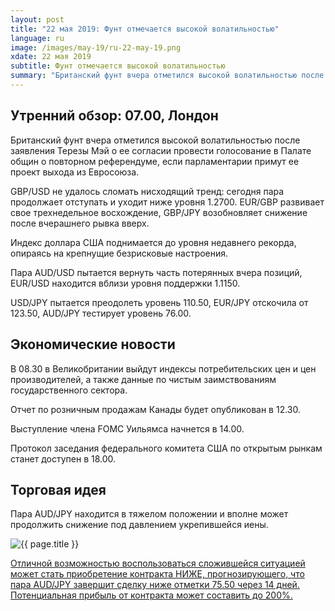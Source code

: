 ```yaml
---
layout: post
title: "22 мая 2019: Фунт отмечается высокой волатильностью"
language: ru
image: /images/may-19/ru-22-may-19.png
xdate: 22 мая 2019
subtitle: Фунт отмечается высокой волатильностью
summary: "Британский фунт вчера отметился высокой волатильностью после заявления Терезы Мэй о ее согласии провести голосование в Палате общин о повторном референдуме, если парламентарии примут ее проект выхода из Евросоюза"
---
```

## Утренний обзор: 07.00, Лондон
 
Британский фунт вчера отметился высокой волатильностью после заявления Терезы Мэй о ее согласии провести голосование в Палате общин о повторном референдуме, если парламентарии примут ее проект выхода из Евросоюза.

GBP/USD не удалось сломать нисходящий тренд: сегодня пара продолжает отступать и уходит ниже уровня 1.2700. EUR/GBP развивает свое трехнедельное восхождение, GBP/JPY возобновляет снижение после вчерашнего рывка вверх.

Индекс доллара США поднимается до уровня недавнего рекорда, опираясь на крепнущие безрисковые настроения.

Пара AUD/USD пытается вернуть часть потерянных вчера позиций, EUR/USD находится вблизи уровня поддержки 1.1150.

USD/JPY пытается преодолеть уровень 110.50, EUR/JPY отскочила от 123.50, AUD/JPY тестирует уровень 76.00.
 
## Экономические новости
 
В 08.30 в Великобритании выйдут индексы потребительских цен и цен производителей, а также данные по чистым заимствованиям государственного сектора.

Отчет по розничным продажам Канады будет опубликован в 12.30.

Выступление члена FOMC Уильямса начнется в 14.00.

Протокол заседания федерального комитета США по открытым рынкам станет доступен в 18.00.
 
## Торговая идея
 
Пара AUD/JPY находится в тяжелом положении и вполне может продолжить снижение под давлением укрепившейся иены.

<img src="{{ site.url }}/images/may-19/ru-22-may-19.png" alt="{{ page.title }}"  title="{{ page.title }}">

<a href="%LINK%%?currency=USD&amp;market=forex&underlying=frxAUDJPY&formname=higherlower&duration_amount=14&duration_units=d&amount=10&amount_type=stake&expiry_type=duration&barrier=75.50" target="_blank" rel="noopener noreferrer nofollow">Отличной возможностью воспользоваться сложившейся ситуацией может стать приобретение контракта НИЖЕ, прогнозирующего, что пара AUD/JPY завершит сделку ниже отметки 75.50 через 14 дней. Потенциальная прибыль от контракта может составить до 200%.</a>

